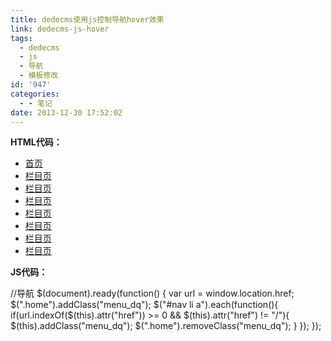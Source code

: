 ```yaml
---
title: dedecms使用js控制导航hover效果
link: dedecms-js-hover
tags:
  - dedecms
  - js
  - 导航
  - 模板修改
id: '947'
categories:
  - - 笔记
date: 2013-12-30 17:52:02
---
```


**HTML代码：**

*   [首页](#)
*   [栏目页](#)
*   [栏目页](#)
*   [栏目页](#)
*   [栏目页](#)
*   [栏目页](#)
*   [栏目页](#)
*   [栏目页](#)

**JS代码：**

//导航
$(document).ready(function() {
    var url = window.location.href;
    $(".home").addClass("menu\_dq");
    $("#nav li a").each(function(){
        if(url.indexOf($(this).attr("href")) >= 0 && $(this).attr("href") != "/"){  
            $(this).addClass("menu\_dq");
            $(".home").removeClass("menu\_dq");
        }
    });
});